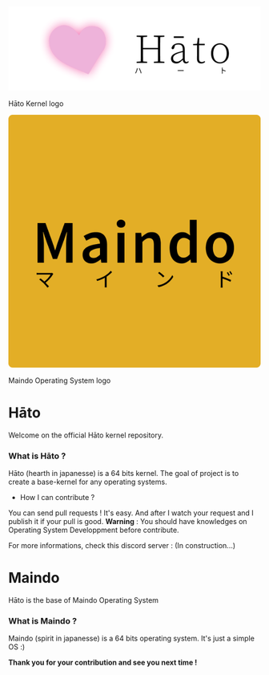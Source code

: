 ![banner](imgPresentation/logo_test1.png)

Hāto Kernel logo

![logo](imgPresentation/maindo.png)

Maindo Operating System logo

# Hāto
Welcome on the official Hāto kernel repository.

### What is Hāto ?

Hāto (hearth in japanesse) is a 64 bits kernel. The goal of project is to create a base-kernel for any operating systems.

+ How I can contribute ?

You can send pull requests ! It's easy. And after I watch your request and I publish it if your pull is good.
**Warning** : You should have knowledges on Operating System Developpment before contribute.

For more informations, check this discord server : (In construction...)

# Maindo

Hāto is the base of Maindo Operating System

### What is Maindo ?

Maindo (spirit in japanesse) is a 64 bits operating system. It's just a simple OS :)

**Thank you for your contribution and see you next time !**

